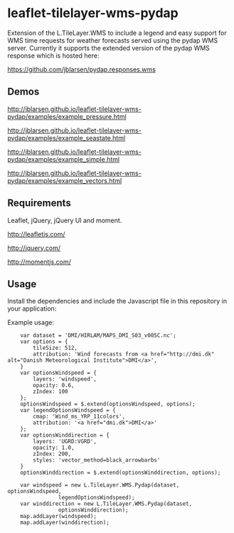 # leaflet-tilelayer-wms-pydap

Extension of the L.TileLayer.WMS to include a legend and easy support for 
WMS time requests for weather forecasts served using the pydap WMS server.
Currently it supports the extended version of the pydap WMS response which
is hosted here:

https://github.com/jblarsen/pydap.responses.wms

## Demos
http://jblarsen.github.io/leaflet-tilelayer-wms-pydap/examples/example_pressure.html

http://jblarsen.github.io/leaflet-tilelayer-wms-pydap/examples/example_seastate.html

http://jblarsen.github.io/leaflet-tilelayer-wms-pydap/examples/example_simple.html

http://jblarsen.github.io/leaflet-tilelayer-wms-pydap/examples/example_vectors.html

## Requirements
Leaflet, jQuery, jQuery UI and moment.

http://leafletjs.com/

http://jquery.com/

http://momentjs.com/

## Usage
Install the dependencies and include the Javascript
file in this repository in your application:

Example usage:

        var dataset = 'DMI/HIRLAM/MAPS_DMI_S03_v005C.nc';
        var options = {
            tileSize: 512,
            attribution: 'Wind forecasts from <a href="http://dmi.dk" alt="Danish Meteorological Institute">DMI</a>',
        }
        var optionsWindspeed = {
            layers: 'windspeed',
            opacity: 0.6,
            zIndex: 100
        };
        optionsWindspeed = $.extend(optionsWindspeed, options);
        var legendOptionsWindspeed = {
            cmap: 'Wind_ms_YRP_11colors',
            attribution: '<a href="dmi.dk">DMI</a>'
        };
        var optionsWinddirection = {
            layers: 'UGRD:VGRD',
            opacity: 1.0,
            zIndex: 200,
            styles: 'vector_method=black_arrowbarbs'
        }
        optionsWinddirection = $.extend(optionsWinddirection, options);

        var windspeed = new L.TileLayer.WMS.Pydap(dataset, optionsWindspeed, 
                    legendOptionsWindspeed);
        var winddirection = new L.TileLayer.WMS.Pydap(dataset,
                    optionsWinddirection);
        map.addLayer(windspeed);
        map.addLayer(winddirection);


